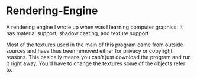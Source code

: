 # Rendering-Engine
A rendering engine I wrote up when was I learning computer graphics. It has material support, shadow casting, and texture support.

Most of the textures used in the main of this program came from outside sources and have thus been removed either for privacy or copyright reasons. This basically means you can't just download the program and run it right away. You'd have to change the textures some of the objects refer to.
